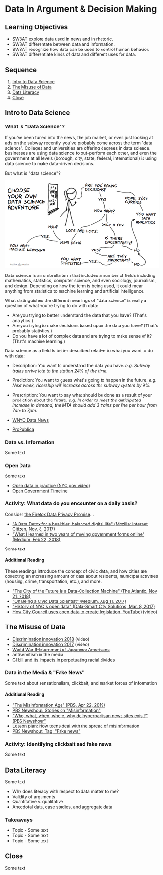 # Data In Argument & Decision Making

## Learning Objectives

* SWBAT explore data used in news and in rhetoric.
* SWBAT differentate between data and information.
* SWBAT recognize how data can be used to control human behavior.
* SWBAT differentiate kinds of data and different uses for data.

## Sequence

1. [Intro to Data Science](#intro-to-data-science)
2. [The Misuse of Data](#the-misuse-of-data)
3. [Data Literacy](#data-literacy)
4. [Close](#close)

## Intro to Data Science

### What is "Data Science"?

If you've been tuned into the news, the job market, or even just looking at ads on the subway recently, you've probably come across the term "data science". Colleges and universities are offering degrees in data science, businesses are using data science to out-perform each other, and even the government at all levels (borough, city, state, federal, international) is using data science to make data-driven decisions.

But what is "data science"?

![Data Science Cartoon](./images/data-science.png)

Data science is an umbrella term that includes a number of fields including mathematics, statistics, computer science, and even sociology, journalism, and design. Depending on how the term is being used, it could mean anything from statistics to machine learning and artificial intelligence.

What distinguishes the different meanings of "data science" is really a question of what you're trying to do with data:

- Are you trying to better understand the data that you have? (That's analytics.)
- Are you trying to make decisions based upon the data you have? (That's probably statistics.)
- Do you have a lot of complex data and are trying to make sense of it? (That's machine learning.)

Data science as a field is better described relative to what you want to do with data:

- Description: You want to understand the data you have. _e.g. Subway trains arrive late to the station 24% of the time._
- Prediction: You want to guess what's going to happen in the future. _e.g. Next week, ridership will increase across the subway system by 9%._
- Prescription: You want to say what should be done as a result of your prediction about the future. _e.g. In order to meet the anticipated increase in demand, the MTA should add 3 trains per line per hour from 7am to 7pm._




- [WNYC Data News](https://www.wnyc.org/tags/data_news)
- [ProPublica](https://www.propublica.org/)

### Data vs. Information

Some text

### Open Data

Some text

- [Open data in practice (NYC.gov video)](https://www.youtube.com/watch?v=l4undH4y0Ws)
- [Open Government Timeline](http://www.opengovtimeline.com/)

### Activity: What data do you encounter on a daily basis?

Consider [the Firefox Data Privacy Promise](https://blog.mozilla.org/firefox/firefox-data-privacy-promise/)...
- ["A Data Detox for a healthier, balanced digital life" (Mozilla: Internet Citizen, Nov. 8, 2017)](https://blog.mozilla.org/internetcitizen/2017/11/08/data-detox/)
- ["What I learned in two years of moving government forms online" (Medium, Feb 22, 2018)](https://medium.com/@jgee/what-i-learned-in-two-years-of-moving-government-forms-online-1edc4c2aa089)

Some text

#### Additional Reading

These readings introduce the concept of civic data, and how cities are collecting an increasing amount of data about residents, municipal activities (housing, crime, transportation, etc.), and more.

- ["The City of the Future Is a Data-Collection Machine" (The Atlantic, Nov 21, 2018)](https://www.theatlantic.com/technology/archive/2018/11/google-sidewalk-labs/575551/)
- ["On Being a Civic Data Scientist" (Medium, Aug 11, 2017)](https://towardsdatascience.com/on-being-a-civic-data-scientist-774c15232695)
- ["History of NYC's open data" (Data-Smart City Solutions, Mar. 8, 2017)](https://datasmart.ash.harvard.edu/news/article/new-york-city-open-data-a-brief-history-991)
- [How City Council uses open data to create legislation (YouTube)](https://www.youtube.com/watch?v=mrVevDEFan8&list=PLgCe1KzF20iwjeJDnI4l9OxDZKEsA6R6l&index=4) (video)

## The Misuse of Data

- [Discrimination innovation 2018](https://www.youtube.com/watch?v=dSeCV5Tad7I&list=PLgCe1KzF20ix9S_6L41iCChJDv20MX4fu&index=16) (video)
- [Discrimination innovation 2017](https://www.youtube.com/watch?v=9U1Ka5DJXTU&list=PLgCe1KzF20ixjsDCjbyFMgdgwv_3yBHmf&index=17) (video)
- [World War II-Internment of Japanese Americans](https://www.washingtonpost.com/news/retropolis/wp/2018/04/03/secret-use-of-census-info-helped-send-japanese-americans-to-internment-camps-in-wwii/?noredirect=on&utm_term=.f5e994f73a5d)
- antisemitism in the media
- [GI bill and its impacts in perpetuating racial divides](https://www.history.com/news/gi-bill-black-wwii-veterans-benefits)


### Data in the Media & "Fake News"

Some text about sensationalism, clickbait, and market forces of information

#### Additional Reading

- ["The Misinformation Age" (PBS, Apr 22, 2019)](https://www.pbs.org/video/the-misinformation-age-0xqnez/)
- [PBS Newshour: Stories on "Misinformation"](https://www.pbs.org/newshour/search-results?q=misinformation)
- ["Who, what, when, where, why do hyperpartisan news sites exist?" (PBS Newshour"](https://www.pbs.org/newshour/extra/daily-videos/who-what-when-where-why-do-hyperpartisan-news-sites-exist/)
- [Lesson plan: How teens deal with the spread of misinformation](https://www.pbs.org/newshour/extra/lessons-plans/lesson-plan-student-reporting-labs-explores-how-youth-deal-with-misinformation/)
- [PBS Newshour: Tag: "Fake news"](https://www.pbs.org/newshour/extra/tag/fake-news/)

### Activity: Identifying clickbait and fake news

Some text

## Data Literacy

Some text

- Why does literacy with respect to data matter to me?
- Validity of arguments
- Quantitative v. qualitative
- Anecdotal data, case studies, and aggregate data

### Takeaways

* Topic - Some text
* Topic - Some text
* Topic - Some text

## Close

Some text
